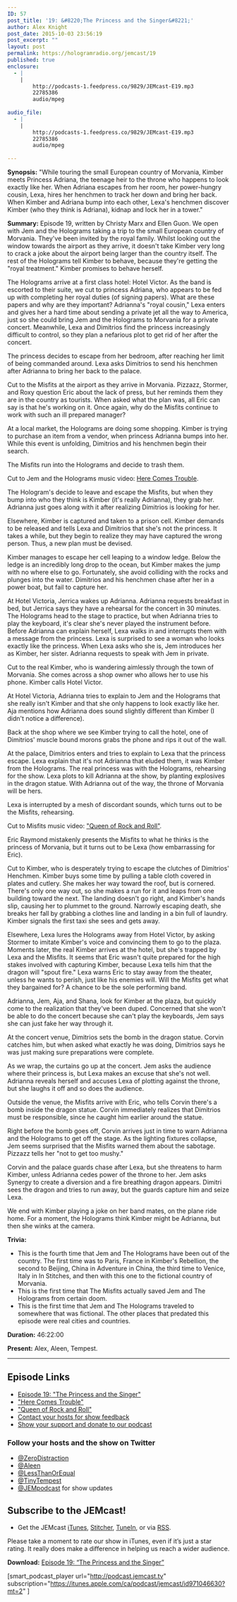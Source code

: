 ```yaml
---
ID: 57
post_title: '19: &#8220;The Princess and the Singer&#8221;'
author: Alex Knight
post_date: 2015-10-03 23:56:19
post_excerpt: ""
layout: post
permalink: https://hologramradio.org/jemcast/19
published: true
enclosure:
  - |
    |
        http://podcasts-1.feedpress.co/9829/JEMcast-E19.mp3
        22785386
        audio/mpeg
        
audio_file:
  - |
    |
        http://podcasts-1.feedpress.co/9829/JEMcast-E19.mp3
        22785386
        audio/mpeg
        
---
```

__Synopsis:__ "While touring the small European country of Morvania, Kimber meets Princess Adriana, the teenage heir to the throne who happens to look exactly like her. When Adriana escapes from her room, her power-hungry cousin, Lexa, hires her henchmen to track her down and bring her back. When Kimber and Adriana bump into each other, Lexa's henchmen discover Kimber (who they think is Adriana), kidnap and lock her in a tower."

__Summary:__ Episode 19, written by Christy Marx and Ellen Guon. We open with Jem and the Holograms taking a trip to the small European country of Morvania. They've been invited by the royal family. Whilst looking out the window towards the airport as they arrive, it doesn't take Kimber very long to crack a joke about the airport being larger than the country itself. The rest of the Holograms tell Kimber to behave, because they're getting the "royal treatment." Kimber promises to behave herself.

The Holograms arrive at a first class hotel: Hotel Victor. As the band is escorted to their suite, we cut to princess Adriana, who appears to be fed up with completing her royal duties (of signing papers). What are these papers and why are they important? Adrianna's "royal cousin," Lexa enters and gives her a hard time about sending a private jet all the way to America, just so she could bring Jem and the Holograms to Morvania for a private concert. Meanwhile, Lexa and Dimitrios find the princess increasingly difficult to control, so they plan a nefarious plot to get rid of her after the concert.

The princess decides to escape from her bedroom, after reaching her limit of being commanded around. Lexa asks Dimitrios to send his henchmen after Adrianna to bring her back to the palace.

Cut to the Misfits at the airport as they arrive in Morvania. Pizzazz, Stormer, and Roxy question Eric about the lack of press, but her reminds them they are in the country as tourists. When asked what the plan was, all Eric can say is that he's working on it. Once again, why do the Misfits continue to work with such an ill prepared manager?

At a local market, the Holograms are doing some shopping. Kimber is trying to purchase an item from a vendor, when princess Adrianna bumps into her. While this event is unfolding, Dimitrios and his henchmen begin their search. 

The Misfits run into the Holograms and decide to trash them.

Cut to Jem and the Holograms music video: [Here Comes Trouble][Here Comes Trouble].

The Hologram's decide to leave and escape the Misfits, but when they bump into who they think is Kimber (it's really Adrianna), they grab her. Adrianna just goes along with it after realizing Dimitrios is looking for her.

Elsewhere, Kimber is captured and taken to a prison cell. Kimber demands to be released and tells Lexa and Dimitrios that she's not the princess. It takes a while, but they begin to realize they may have captured the wrong person. Thus, a new plan must be devised.

Kimber manages to escape her cell leaping to a window ledge. Below the ledge is an incredibly long drop to the ocean, but Kimber makes the jump with no where else to go. Fortunately, she avoid colliding with the rocks and plunges into the water. Dimitrios and his henchmen chase after her in a power boat, but fail to capture her.

At Hotel Victoria, Jerrica wakes up Adrianna. Adrianna requests breakfast in bed, but Jerrica says they have a rehearsal for the concert in 30 minutes. The Holograms head to the stage to practice, but when Adrianna tries to play the keyboard, it's clear she's never played the instrument before. Before Adrianna can explain herself, Lexa walks in and interrupts them with a message from the princess. Lexa is surprised to see a woman who looks exactly like the princess. When Lexa asks who she is, Jem introduces her as Kimber, her sister. Adrianna requests to speak with Jem in private.

Cut to the real Kimber, who is wandering aimlessly through the town of Morvania. She comes across a shop owner who allows her to use his phone. Kimber calls Hotel Victor.

At Hotel Victoria, Adrianna tries to explain to Jem and the Holograms that she really isn't Kimber and that she only happens to look exactly like her. Aja mentions how Adrianna does sound slightly different than Kimber (I didn't notice a difference).

Back at the shop where we see Kimber trying to call the hotel, one of Dimitrios' muscle bound morons grabs the phone and rips it out of the wall.

At the palace, Dimitrios enters and tries to explain to Lexa that the princess escape. Lexa explain that it's not Adrianna that eluded them, it was Kimber from the Holograms. The real princess was with the Holograms, rehearsing for the show. Lexa plots to kill Adrianna at the show, by planting explosives in the dragon statue. With Adrianna out of the way, the throne of Morvania will be hers.

Lexa is interrupted by a mesh of discordant sounds, which turns out to be the Misfits, rehearsing.

Cut to Misfits music video: ["Queen of Rock and Roll"][Queen of Rock and Roll].

Eric Raymond mistakenly presents the Misfits to what he thinks is the princess of Morvania, but it turns out to be Lexa (how embarrassing for Eric).

Cut to Kimber, who is desperately trying to escape the clutches of Dimitrios' Henchmen. Kimber buys some time by pulling a table cloth covered in plates and cutlery. She makes her way toward the roof, but is cornered. There's only one way out, so she makes a run for it and leaps from one building toward the next. The landing doesn't go right, and Kimber's hands slip, causing her to plummet to the ground. Narrowly escaping death, she breaks her fall by grabbing a clothes line and landing in a bin full of laundry. Kimber signals the first taxi she sees and gets away.

Elsewhere, Lexa lures the Holograms away from Hotel Victor, by asking Stormer to imitate Kimber's voice and convincing them to go to the plaza. Moments later, the real Kimber arrives at the hotel, but she's trapped by Lexa and the Misfits. It seems that Eric wasn't quite prepared for the high stakes involved with capturing Kimber, because Lexa tells him that the dragon will "spout fire." Lexa warns Eric to stay away from the theater, unless he wants to perish, just like his enemies will. Will the Misfits get what they bargained for? A chance to be the sole performing band.

Adrianna, Jem, Aja, and Shana, look for Kimber at the plaza, but quickly come to the realization that they've been duped. Concerned that she won't be able to do the concert because she can't play the keyboards, Jem says she can just fake her way through it.

At the concert venue, Dimitrios sets the bomb in the dragon statue. Corvin catches him, but when asked what exactly he was doing, Dimitrios says he was just making sure preparations were complete.

As we wrap, the curtains go up at the concert. Jem asks the audience where their princess is, but Lexa makes an excuse that she's not well. Adrianna reveals herself and accuses Lexa of plotting against the throne, but she laughs it off and so does the audience.

Outside the venue, the Misfits arrive with Eric, who tells Corvin there's a bomb inside the dragon statue. Corvin immediately realizes that Dimitrios must be responsible, since he caught him earlier around the statue.

Right before the bomb goes off, Corvin arrives just in time to warn Adrianna and the Holograms to get off the stage. As the lighting fixtures collapse, Jem seems surprised that the Misfits warned them about the sabotage. Pizzazz tells her "not to get too mushy."

Corvin and the palace guards chase after Lexa, but she threatens to harm Kimber, unless Adrianna cedes power of the throne to her. Jem asks Synergy to create a diversion and a fire breathing dragon appears. Dimitri sees the dragon and tries to run away, but the guards capture him and seize Lexa.

We end with Kimber playing a joke on her band mates, on the plane ride home. For a moment, the Holograms think Kimber might be Adrianna, but then she winks at the camera.

__Trivia:__ 

- This is the fourth time that Jem and The Holograms have been out of the country. The first time was to Paris, France in Kimber's Rebellion, the second to Beijing, China in Adventure in China, the third time to Venice, Italy in In Stitches, and then with this one to the fictional country of Morvania.
- This is the first time that The Misfits actually saved Jem and The Holograms from certain doom.
- This is the first time that Jem and The Holograms traveled to somewhere that was fictional. The other places that predated this episode were real cities and countries. 

__Duration:__ 46:22:00

__Present:__ Alex, Aleen, Tempest.

_________

## Episode Links

- [Episode 19: "The Princess and the Singer"][The Princess and the Singer]
- ["Here Comes Trouble"][Here Comes Trouble]
- ["Queen of Rock and Roll"][Queen of Rock and Roll]
- [Contact your hosts for show feedback][Contact]
- [Show your support and donate to our podcast][Donate]

### Follow your hosts and the show on Twitter

- [@ZeroDistraction][ZeroDistraction]
- [@Aleen][Aleen]
- [@LessThanOrEqual][LessThanOrEqual]
- [@TinyTempest][TinyTempest]
- [@JEMpodcast][JEMcast] for show updates

## Subscribe to the JEMcast!

- Get the JEMcast [iTunes][iTunes], [Stitcher][Stitcher], [TuneIn][TuneIn], or via [RSS][RSS].

Please take a moment to rate our show in iTunes, even if it’s just a star rating. It really does make a difference in helping us reach a wider audience.

__Download:__ [Episode 19: “The Princess and the Singer”][E19]

[The Princess and the Singer]: http://jem.wikia.com/wiki/The_Princess_and_the_Singer
[Here Comes Trouble]: https://www.youtube.com/watch?v=70tqqe76JM4
[Queen of Rock and Roll]: https://www.youtube.com/watch?v=eQF_M3-dYjo
[Contact]: https://jemcast.tv/contact
[Donate]: https://jemcast.tv/donate
[ZeroDistraction]: https://twitter.com/zerodistraction
[Aleen]: https://twitter.com/aleen
[LessThanOrEqual]: https://twitter.com/lessthanorequal
[TinyTempest]: https://twitter.com/tinytempest
[JEMcast]: (https://twitter.com/JEMpodcast) 
[iTunes]: https://itunes.apple.com/ca/podcast/jemcast/id971046630
[Stitcher]: http://www.stitcher.com/podcast/jemcast
[TuneIn]: http://tunein.com/radio/JEMcast-p733327/
[RSS]: http://podcast.jemcast.tv
[E19]: http://podcasts-1.feedpress.co/9829/JEMcast-E19.mp3

[smart_podcast_player url="http://podcast.jemcast.tv" subscription="https://itunes.apple.com/ca/podcast/jemcast/id971046630?mt=2" ]